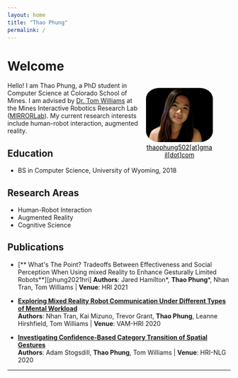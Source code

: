 ```yaml
---
layout: home
title: "Thao Phung"
permalink: /
---
```


# Welcome
<figure class="image" style="float:right; width:30%; margin-left:10pt">
<img style="border-radius:20%;" src="files/avatar.jpg">
<figcaption style="text-align:center;"><a href="mailto:thaophung502@gmail.com" style="color:black;">thaophung502[at]gmail[dot]com</a></figcaption>
</figure>
<!--I'm a Ph.D. student in computer science at Auburn University, advised by [Wei-Shinn Ku][ku]. My research interests focus on data management and machine learning. 

Before coming to Auburn,I obtained my B.S. in Computer Science from University of Wyoming. -->

<!--I am currently looking for full-time positions in software engineering, data science, or related fields. I have professional experience with machine learning applications and cutting-edge research.-->

<!--During my undergraduate, I worked as a research assistant at [Evolving AI Lab][lab]. I worked with [Anh Nguyen][anh] in [learning to solve symbolic math from visual inputs][project], in which we studied if deep neural networks (DNNs) can learn to extract the meanings behind visual symbols.-->

Hello! I am Thao Phung, a PhD student in Computer Science at Colorado School of Mines. I am advised by [Dr. Tom Williams][tom] at the Mines Interactive Robotics Research Lab ([MIRRORLab][mirrorlab]). My current research interests include human-robot interaction, augmented reality. 

## Education
- BS in Computer Science, University of Wyoming, 2018

## Research Areas
- Human-Robot Interaction
- Augmented Reality
- Cognitive Science

## Publications
- [** What's The Point? Tradeoffs Between Effectiveness and Social Perception When Using mixed Reality to Enhance Gesturally Limited Robots**][phung2021hri]
  **Authors**: Jared Hamilton*, **Thao Phung***, Nhan Tran, Tom Williams | **Venue**: HRI 2021

- [**Exploring Mixed Reality Robot Communication Under Different Types of Mental Workload**][mentalWorkload]  
   **Authors**: Nhan Tran, Kai Mizuno, Trevor Grant, **Thao Phung**, Leanne Hirshfield, Tom Williams | **Venue**: VAM-HRI 2020

- [**Investigating Confidence-Based Category Transition of Spatial Gestures**][adamWorkshop]  
   **Authors**: Adam Stogsdill, **Thao Phung**, Tom Williams | **Venue**: HRI-NLG 2020

<!--Contact: thaophung502[at]gmail[dot]com-->



---
[lab]: http://www.evolvingai.org/
[anh]: http://anhnguyen.me/research/
[project]: https://www.thaophung.com/projects/
[ku]: http://auburn.edu/academic/engineering/dslab/
[tom]: https://people.mines.edu/twilliams/
[mirrorlab]: https://mirrorlab.mines.edu/


<!--PAPERS-->
[mentalWorkload]: https://mirrorlab.mines.edu/publications/tran2020vamhri/
[adamWorkshop]: https://mirrorlab.mines.edu/publications/stogsdill2020hrinlg/
